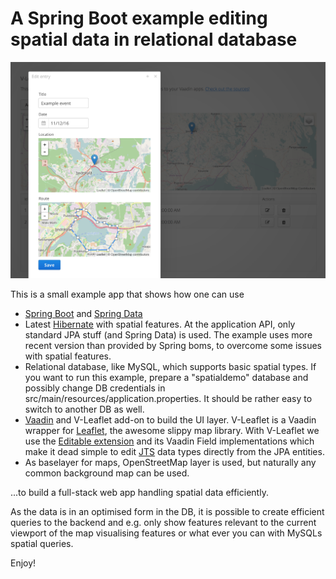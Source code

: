 # A Spring Boot example editing spatial data in relational database

![Alt text](./screenshot.png?raw=true "Screenshot")

This is a small example app that shows how one can use

 * [Spring Boot](http://projects.spring.io/spring-boot/) and [Spring Data](http://projects.spring.io/spring-data/)
 * Latest [Hibernate](http://hibernate.org/orm/) with spatial features. At the application API, only standard JPA stuff (and Spring Data) is used. The example uses more recent version than provided by Spring boms, to overcome some issues with spatial features.
 * Relational database, like MySQL, which supports basic spatial types. If you want to run this example, prepare a "spatialdemo" database and possibly change DB credentials in src/main/resources/application.properties. It should be rather easy to switch to another DB as well.
 * [Vaadin](https://vaadin.com/framework) and V-Leaflet add-on to build the UI layer. V-Leaflet is a Vaadin wrapper for [Leaflet](http://leafletjs.com), the awesome slippy map library. With V-Leaflet we use the [Editable extension](https://vaadin.com/directory#!addon/v-leaflet-editable) and its Vaadin Field implementations which make it dead simple to edit [JTS](http://tsusiatsoftware.net/jts/main.html) data types directly from the JPA entities. 
 * As baselayer for maps, OpenStreetMap layer is used, but naturally any common background map can be used.

...to build a full-stack web app handling spatial data efficiently.

As the data is in an optimised form in the DB, it is possible to create efficient queries to the backend and e.g. only show features relevant to the current viewport of the map visualising features or what ever you can with MySQLs spatial queries.

Enjoy!
